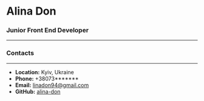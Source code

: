# Alina Don
### Junior Front End Developer
-----------
### Contacts
***
* **Location:** Kyiv, Ukraine
* **Phone:** +38073*******
* **Email:** linadon94@gmail.com
* **GitHub:** [alina-don](https://github.com/alina-don)
